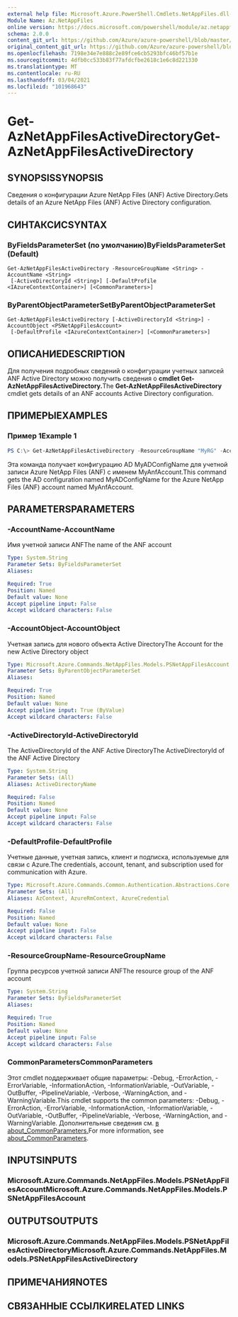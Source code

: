 ```yaml
---
external help file: Microsoft.Azure.PowerShell.Cmdlets.NetAppFiles.dll-Help.xml
Module Name: Az.NetAppFiles
online version: https://docs.microsoft.com/powershell/module/az.netappfiles/get-aznetappfilesactivedirectory
schema: 2.0.0
content_git_url: https://github.com/Azure/azure-powershell/blob/master/src/NetAppFiles/NetAppFiles/help/Get-AzNetAppFilesActiveDirectory.md
original_content_git_url: https://github.com/Azure/azure-powershell/blob/master/src/NetAppFiles/NetAppFiles/help/Get-AzNetAppFilesActiveDirectory.md
ms.openlocfilehash: 7198e34e7e888c2e89fce6cb5293bfc46bf57b1e
ms.sourcegitcommit: 4dfb0cc533b83f77afdcfbe2618c1e6c8d221330
ms.translationtype: MT
ms.contentlocale: ru-RU
ms.lasthandoff: 03/04/2021
ms.locfileid: "101968643"
---
```

# <span data-ttu-id="578ad-101">Get-AzNetAppFilesActiveDirectory</span><span class="sxs-lookup"><span data-stu-id="578ad-101">Get-AzNetAppFilesActiveDirectory</span></span>

## <span data-ttu-id="578ad-102">SYNOPSIS</span><span class="sxs-lookup"><span data-stu-id="578ad-102">SYNOPSIS</span></span>
<span data-ttu-id="578ad-103">Сведения о конфигурации Azure NetApp Files (ANF) Active Directory.</span><span class="sxs-lookup"><span data-stu-id="578ad-103">Gets details of an Azure NetApp Files (ANF) Active Directory configuration.</span></span>

## <span data-ttu-id="578ad-104">СИНТАКСИС</span><span class="sxs-lookup"><span data-stu-id="578ad-104">SYNTAX</span></span>

### <span data-ttu-id="578ad-105">ByFieldsParameterSet (по умолчанию)</span><span class="sxs-lookup"><span data-stu-id="578ad-105">ByFieldsParameterSet (Default)</span></span>
```
Get-AzNetAppFilesActiveDirectory -ResourceGroupName <String> -AccountName <String>
 [-ActiveDirectoryId <String>] [-DefaultProfile <IAzureContextContainer>] [<CommonParameters>]
```

### <span data-ttu-id="578ad-106">ByParentObjectParameterSet</span><span class="sxs-lookup"><span data-stu-id="578ad-106">ByParentObjectParameterSet</span></span>
```
Get-AzNetAppFilesActiveDirectory [-ActiveDirectoryId <String>] -AccountObject <PSNetAppFilesAccount>
 [-DefaultProfile <IAzureContextContainer>] [<CommonParameters>]
```

## <span data-ttu-id="578ad-107">ОПИСАНИЕ</span><span class="sxs-lookup"><span data-stu-id="578ad-107">DESCRIPTION</span></span>
<span data-ttu-id="578ad-108">Для получения подробных сведений о конфигурации учетных записей ANF Active Directory можно получить сведения о **cmdlet Get-AzNetAppFilesActiveDirectory.**</span><span class="sxs-lookup"><span data-stu-id="578ad-108">The **Get-AzNetAppFilesActiveDirectory** cmdlet gets details of an ANF accounts Active Directory configuration.</span></span>

## <span data-ttu-id="578ad-109">ПРИМЕРЫ</span><span class="sxs-lookup"><span data-stu-id="578ad-109">EXAMPLES</span></span>

### <span data-ttu-id="578ad-110">Пример 1</span><span class="sxs-lookup"><span data-stu-id="578ad-110">Example 1</span></span>
```powershell
PS C:\> Get-AzNetAppFilesActiveDirectory -ResourceGroupName "MyRG" -AccountName "MyAnfAccount" -Name "MyADConfigName"
```

<span data-ttu-id="578ad-111">Эта команда получает конфигурацию AD MyADConfigName для учетной записи Azure NetApp Files (ANF) с именем MyAnfAccount.</span><span class="sxs-lookup"><span data-stu-id="578ad-111">This command gets the AD configuration named MyADConfigName for the Azure NetApp Files (ANF) account named MyAnfAccount.</span></span>

## <span data-ttu-id="578ad-112">PARAMETERS</span><span class="sxs-lookup"><span data-stu-id="578ad-112">PARAMETERS</span></span>

### <span data-ttu-id="578ad-113">-AccountName</span><span class="sxs-lookup"><span data-stu-id="578ad-113">-AccountName</span></span>
<span data-ttu-id="578ad-114">Имя учетной записи ANF</span><span class="sxs-lookup"><span data-stu-id="578ad-114">The name of the ANF account</span></span>

```yaml
Type: System.String
Parameter Sets: ByFieldsParameterSet
Aliases:

Required: True
Position: Named
Default value: None
Accept pipeline input: False
Accept wildcard characters: False
```

### <span data-ttu-id="578ad-115">-AccountObject</span><span class="sxs-lookup"><span data-stu-id="578ad-115">-AccountObject</span></span>
<span data-ttu-id="578ad-116">Учетная запись для нового объекта Active Directory</span><span class="sxs-lookup"><span data-stu-id="578ad-116">The Account for the new Active Directory object</span></span>

```yaml
Type: Microsoft.Azure.Commands.NetAppFiles.Models.PSNetAppFilesAccount
Parameter Sets: ByParentObjectParameterSet
Aliases:

Required: True
Position: Named
Default value: None
Accept pipeline input: True (ByValue)
Accept wildcard characters: False
```

### <span data-ttu-id="578ad-117">-ActiveDirectoryId</span><span class="sxs-lookup"><span data-stu-id="578ad-117">-ActiveDirectoryId</span></span>
<span data-ttu-id="578ad-118">The ActiveDirectoryId of the ANF Active Directory</span><span class="sxs-lookup"><span data-stu-id="578ad-118">The ActiveDirectoryId of the ANF Active Directory</span></span>

```yaml
Type: System.String
Parameter Sets: (All)
Aliases: ActiveDirectoryName

Required: False
Position: Named
Default value: None
Accept pipeline input: False
Accept wildcard characters: False
```

### <span data-ttu-id="578ad-119">-DefaultProfile</span><span class="sxs-lookup"><span data-stu-id="578ad-119">-DefaultProfile</span></span>
<span data-ttu-id="578ad-120">Учетные данные, учетная запись, клиент и подписка, используемые для связи с Azure.</span><span class="sxs-lookup"><span data-stu-id="578ad-120">The credentials, account, tenant, and subscription used for communication with Azure.</span></span>

```yaml
Type: Microsoft.Azure.Commands.Common.Authentication.Abstractions.Core.IAzureContextContainer
Parameter Sets: (All)
Aliases: AzContext, AzureRmContext, AzureCredential

Required: False
Position: Named
Default value: None
Accept pipeline input: False
Accept wildcard characters: False
```

### <span data-ttu-id="578ad-121">-ResourceGroupName</span><span class="sxs-lookup"><span data-stu-id="578ad-121">-ResourceGroupName</span></span>
<span data-ttu-id="578ad-122">Группа ресурсов учетной записи ANF</span><span class="sxs-lookup"><span data-stu-id="578ad-122">The resource group of the ANF account</span></span>

```yaml
Type: System.String
Parameter Sets: ByFieldsParameterSet
Aliases:

Required: True
Position: Named
Default value: None
Accept pipeline input: False
Accept wildcard characters: False
```

### <span data-ttu-id="578ad-123">CommonParameters</span><span class="sxs-lookup"><span data-stu-id="578ad-123">CommonParameters</span></span>
<span data-ttu-id="578ad-124">Этот cmdlet поддерживает общие параметры: -Debug, -ErrorAction, -ErrorVariable, -InformationAction, -InformationVariable, -OutVariable, -OutBuffer, -PipelineVariable, -Verbose, -WarningAction, and -WarningVariable.</span><span class="sxs-lookup"><span data-stu-id="578ad-124">This cmdlet supports the common parameters: -Debug, -ErrorAction, -ErrorVariable, -InformationAction, -InformationVariable, -OutVariable, -OutBuffer, -PipelineVariable, -Verbose, -WarningAction, and -WarningVariable.</span></span> <span data-ttu-id="578ad-125">Дополнительные сведения см. [в about_CommonParameters.](http://go.microsoft.com/fwlink/?LinkID=113216)</span><span class="sxs-lookup"><span data-stu-id="578ad-125">For more information, see [about_CommonParameters](http://go.microsoft.com/fwlink/?LinkID=113216).</span></span>

## <span data-ttu-id="578ad-126">INPUTS</span><span class="sxs-lookup"><span data-stu-id="578ad-126">INPUTS</span></span>

### <span data-ttu-id="578ad-127">Microsoft.Azure.Commands.NetAppFiles.Models.PSNetAppFilesAccount</span><span class="sxs-lookup"><span data-stu-id="578ad-127">Microsoft.Azure.Commands.NetAppFiles.Models.PSNetAppFilesAccount</span></span>

## <span data-ttu-id="578ad-128">OUTPUTS</span><span class="sxs-lookup"><span data-stu-id="578ad-128">OUTPUTS</span></span>

### <span data-ttu-id="578ad-129">Microsoft.Azure.Commands.NetAppFiles.Models.PSNetAppFilesActiveDirectory</span><span class="sxs-lookup"><span data-stu-id="578ad-129">Microsoft.Azure.Commands.NetAppFiles.Models.PSNetAppFilesActiveDirectory</span></span>

## <span data-ttu-id="578ad-130">ПРИМЕЧАНИЯ</span><span class="sxs-lookup"><span data-stu-id="578ad-130">NOTES</span></span>

## <span data-ttu-id="578ad-131">СВЯЗАННЫЕ ССЫЛКИ</span><span class="sxs-lookup"><span data-stu-id="578ad-131">RELATED LINKS</span></span>
